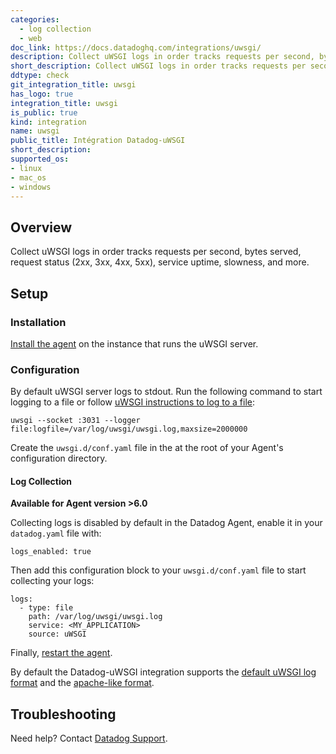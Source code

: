 ```yaml
---
categories:
  - log collection
  - web 
doc_link: https://docs.datadoghq.com/integrations/uwsgi/
description: Collect uWSGI logs in order tracks requests per second, bytes served, request status and more.
short_description: Collect uWSGI logs in order tracks requests per second, bytes served, request status and more.
ddtype: check
git_integration_title: uwsgi
has_logo: true
integration_title: uwsgi
is_public: true
kind: integration
name: uwsgi
public_title: Intégration Datadog-uWSGI
short_description: 
supported_os:
- linux
- mac_os
- windows
---
```


## Overview

Collect uWSGI logs in order tracks requests per second, bytes served, request status (2xx, 3xx, 4xx, 5xx), service uptime, slowness, and more.

## Setup

### Installation

[Install the agent][1] on the instance that runs the uWSGI server.

### Configuration

By default uWSGI server logs to stdout. Run the following command to start logging to a file or follow [uWSGI instructions to log to a file][2]:

```
uwsgi --socket :3031 --logger file:logfile=/var/log/uwsgi/uwsgi.log,maxsize=2000000
```

Create the `uwsgi.d/conf.yaml` file in the at the root of your Agent's configuration directory.

#### Log Collection

**Available for Agent version >6.0**

Collecting logs is disabled by default in the Datadog Agent, enable it in your `datadog.yaml` file with:

```
logs_enabled: true
```

Then add this configuration block to your `uwsgi.d/conf.yaml` file to start collecting your logs:

```
logs:
  - type: file
    path: /var/log/uwsgi/uwsgi.log
    service: <MY_APPLICATION>
    source: uWSGI
```

Finally, [restart the agent][3].

By default the Datadog-uWSGI integration supports the [default uWSGI log format][4] and the [apache-like format][5].

## Troubleshooting

Need help? Contact [Datadog Support][6].

[1]: https://app.datadoghq.com/account/settings#agent
[2]: https://uwsgi-docs.readthedocs.io/en/latest/Logging.html#logging-to-files
[3]: https://docs.datadoghq.com/agent/faq/agent-commands/#start-stop-restart-the-agent
[4]: https://uwsgi-docs.readthedocs.io/en/latest/LogFormat.html#uwsgi-default-logging
[5]: https://uwsgi-docs.readthedocs.io/en/latest/LogFormat.html#apache-style-combined-request-logging
[6]: https://docs.datadoghq.com/help/